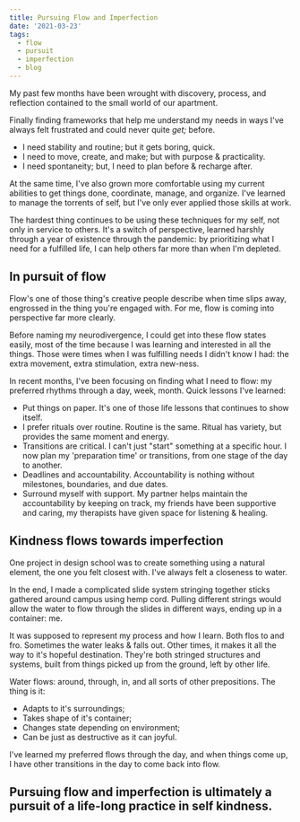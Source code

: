 ```yaml
---
title: Pursuing Flow and Imperfection
date: '2021-03-23'
tags:
  - flow
  - pursuit
  - imperfection
  - blog
---
```

My past few months have been wrought with discovery, process, and reflection contained to the small world of our apartment.

Finally finding frameworks that help me understand my needs in ways I've always felt frustrated and could never quite _get;_ before.
- I need stability and routine; but it gets boring, quick.
- I need to move, create, and make; but with purpose & practicality.
- I need spontaneity; but, I need to plan before & recharge after.

At the same time, I've also grown more comfortable using my current abilities to get things done, coordinate, manage, and organize. I've learned to manage the torrents of self, but I've only ever applied those skills at work.

The hardest thing continues to be using these techniques for my self, not only in service to others. It's a switch of perspective, learned harshly through a year of existence through the pandemic: by prioritizing what I need for a fulfilled life, I can help others far more than when I'm depleted.

## In pursuit of flow
Flow's one of those thing's creative people describe when time slips away, engrossed in the thing you're engaged with. For me, flow is coming into perspective far more clearly.

Before naming my neurodivergence, I could get into these flow states easily, most of the time because I was learning and interested in all the things. Those were times when I was fulfilling needs I didn't know I had: the extra movement, extra stimulation, extra new-ness.

In recent months, I've been focusing on finding what I need to flow: my preferred rhythms through a day, week, month. Quick lessons I've learned:
- Put things on paper. It's one of those life lessons that continues to show itself.
- I prefer rituals over routine. Routine is the same. Ritual has variety, but provides the same moment and energy.
- Transitions are critical. I can't just "start" something at a specific hour. I now plan my 'preparation time' or transitions, from one stage of the day to another.
- Deadlines and accountability. Accountability is nothing without milestones, boundaries, and due dates.
- Surround myself with support. My partner helps maintain the accountability by keeping on track, my friends have been supportive and caring, my therapists have given space for listening & healing.  

## Kindness flows towards imperfection
One project in design school was to create something using a natural element, the  one you felt closest  with. I've always felt a closeness to water.

In the end, I made a complicated slide system stringing together sticks gathered around campus using hemp cord. Pulling  different strings would allow the water to flow through the slides in  different ways, ending up in a container: me.

It was supposed to represent my process and how I learn. Both flos to and fro. Sometimes the water leaks & falls out. Other  times, it makes it all the way to it's hopeful destination. They're both stringed structures and systems, built from things picked up from the ground, left by other life.

Water flows: around, through, in, and all sorts of other prepositions. The thing is it:
- Adapts to it's surroundings;
- Takes shape of it's container;
- Changes state depending on environment;
- Can be just as destructive as it can joyful.

I've learned my preferred flows through the day, and when things come up, I have other transitions in the day to come back into flow.

## Pursuing flow and imperfection is ultimately a pursuit of a life-long practice in self kindness.
